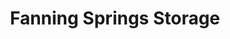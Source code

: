 ---
title: "Fanning Springs Storage"
url: /fanning-springs/fanning-springs-storage/
shop: Allgemein
---